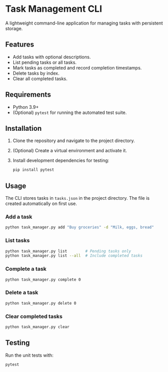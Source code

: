 # Task Management CLI

A lightweight command-line application for managing tasks with persistent storage.

## Features

- Add tasks with optional descriptions.
- List pending tasks or all tasks.
- Mark tasks as completed and record completion timestamps.
- Delete tasks by index.
- Clear all completed tasks.

## Requirements

- Python 3.9+
- (Optional) `pytest` for running the automated test suite.

## Installation

1. Clone the repository and navigate to the project directory.
2. (Optional) Create a virtual environment and activate it.
3. Install development dependencies for testing:

   ```bash
   pip install pytest
   ```

## Usage

The CLI stores tasks in `tasks.json` in the project directory. The file is created automatically on first use.

### Add a task

```bash
python task_manager.py add "Buy groceries" -d "Milk, eggs, bread"
```

### List tasks

```bash
python task_manager.py list        # Pending tasks only
python task_manager.py list --all  # Include completed tasks
```

### Complete a task

```bash
python task_manager.py complete 0
```

### Delete a task

```bash
python task_manager.py delete 0
```

### Clear completed tasks

```bash
python task_manager.py clear
```

## Testing

Run the unit tests with:

```bash
pytest
```
